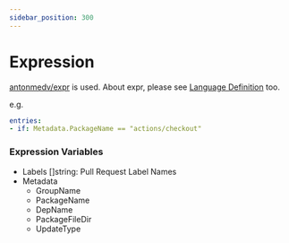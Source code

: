```yaml
---
sidebar_position: 300
---
```


# Expression

[antonmedv/expr](https://github.com/antonmedv/expr) is used.
About expr, please see [Language Definition](https://github.com/antonmedv/expr/blob/master/docs/Language-Definition.md) too.

e.g.

```yaml
entries:
- if: Metadata.PackageName == "actions/checkout"
```

### Expression Variables

* Labels []string: Pull Request Label Names
* Metadata
  * GroupName
  * PackageName
  * DepName
  * PackageFileDir
  * UpdateType
